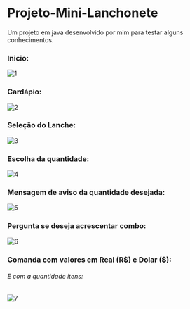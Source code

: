 # Projeto-Mini-Lanchonete
<p>Um projeto em java desenvolvido por mim para testar alguns conhecimentos.</p>

<h3>Inicio:<br></h3>

![1](https://user-images.githubusercontent.com/50220461/109705434-899c2080-7b76-11eb-9970-5f2a1cc0c18a.png)

<h3>Cardápio:<br></h3>

![2](https://user-images.githubusercontent.com/50220461/109705803-f0213e80-7b76-11eb-8d95-7e4083242da3.png)

<h3>Seleção do Lanche:<br></h3>

![3](https://user-images.githubusercontent.com/50220461/109705958-2232a080-7b77-11eb-9139-07f8d2cbf81a.png)

<h3>Escolha da quantidade: <br></h3>

![4](https://user-images.githubusercontent.com/50220461/109706057-3aa2bb00-7b77-11eb-87ef-764697b858f9.png)

<h3>Mensagem de aviso da quantidade desejada: <br></h3>

![5](https://user-images.githubusercontent.com/50220461/109706173-5f972e00-7b77-11eb-8170-344a055b4b17.png)

<h3>Pergunta se deseja acrescentar combo: <br></h3>

![6](https://user-images.githubusercontent.com/50220461/109706261-7d649300-7b77-11eb-9ac5-8c28acbf8223.png)

<h3>Comanda com valores em Real (R$) e Dolar ($):<br></h3>
<h6>E com a quantidade itens: </h6>

![7](https://user-images.githubusercontent.com/50220461/109706450-b866c680-7b77-11eb-8f1b-e5279f1f9b67.png)
